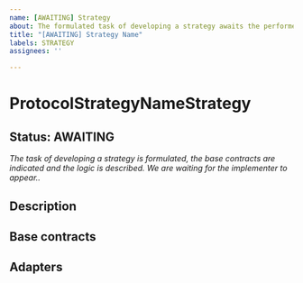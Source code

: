 ```yaml
---
name: [AWAITING] Strategy
about: The formulated task of developing a strategy awaits the performer.
title: "[AWAITING] Strategy Name"
labels: STRATEGY
assignees: ''

---
```


# ProtocolStrategyNameStrategy

## Status: AWAITING

*The task of developing a strategy is formulated, the base contracts are indicated and the logic is described. We are waiting for the implementer to appear..*

## Description

<!-- Describe how the strategy will make money in your own words. -->

## Base contracts

<!-- List the base strategy contracts used. The list may contain the names of contracts available in the platform and issues/PRs for contracts that have not been implemented. -->

## Adapters

<!-- List adapters IDs used and/or issue/PR for not implemented. -->
